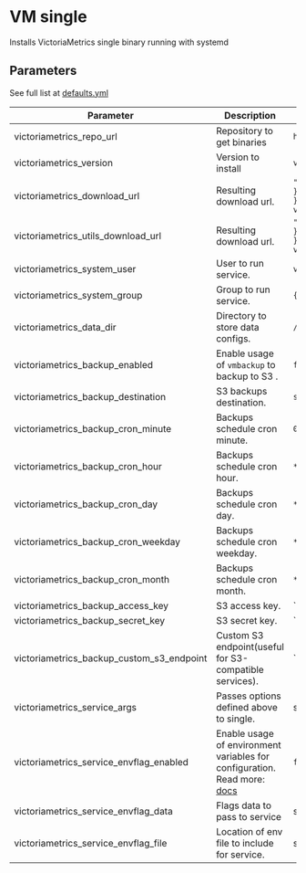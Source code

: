 # VM single

Installs VictoriaMetrics single binary running with systemd

## Parameters

See full list at [defaults.yml](./defaults/main.yml)

| Parameter                                 | Description                                                                                                                         | Default                                                                                                                                       |
|-------------------------------------------|-------------------------------------------------------------------------------------------------------------------------------------|-----------------------------------------------------------------------------------------------------------------------------------------------|
| victoriametrics_repo_url                  | Repository to get binaries                                                                                                          | `https://github.com/VictoriaMetrics/VictoriaMetrics`                                                                                          |
| victoriametrics_version                   | Version to install                                                                                                                  | `v1.100.1`                                                                                                                                     |
| victoriametrics_download_url              | Resulting download url.                                                                                                             | `"{{ victoriametrics_repo_url }}/releases/download/{{ victoriametrics_version }}/vmutils-{{ go_arch }}-{{ victoriametrics_version }}.tar.gz"` |
| victoriametrics_utils_download_url        | Resulting download url.                                                                                                             | `"{{ victoriametrics_repo_url }}/releases/download/{{ victoriametrics_version }}/vmutils-{{ go_arch }}-{{ victoriametrics_version }}.tar.gz"` |
| victoriametrics_system_user               | User to run service.                                                                                                                | `victoriametrics`                                                                                                                             |
| victoriametrics_system_group              | Group to run service.                                                                                                               | `{{ victoriametrics_system_user }}`                                                                                                           |
| victoriametrics_data_dir                  | Directory to store data configs.                                                                                                    | `/var/lib/victoria-metrics/`                                                                                                                  |
| victoriametrics_backup_enabled            | Enable usage of `vmbackup` to backup to S3 .                                                                                        | `false`                                                                                                                                       |
| victoriametrics_backup_destination        | S3 backups destination.                                                                                                             | `s3://`                                                                                                                                       |
| victoriametrics_backup_cron_minute        | Backups schedule cron minute.                                                                                                       | `0`                                                                                                                                           |
| victoriametrics_backup_cron_hour          | Backups schedule cron hour.                                                                                                         | `*/2`                                                                                                                                         |
| victoriametrics_backup_cron_day           | Backups schedule cron day.                                                                                                          | `*`                                                                                                                                           |
| victoriametrics_backup_cron_weekday       | Backups schedule cron weekday.                                                                                                      | `*`                                                                                                                                           |
| victoriametrics_backup_cron_month         | Backups schedule cron month.                                                                                                        | `*`                                                                                                                                           |
| victoriametrics_backup_access_key         | S3 access key.                                                                                                                      | ``                                                                                                                                            |
| victoriametrics_backup_secret_key         | S3 secret key.                                                                                                                      | ``                                                                                                                                            |
| victoriametrics_backup_custom_s3_endpoint | Custom S3 endpoint(useful for S3-compatible services).                                                                              | ``                                                                                                                                            |
| victoriametrics_service_args              | Passes options defined above to single.                                                                                             | see [defaults.yml](./defaults/main.yml)                                                                                                       |
| victoriametrics_service_envflag_enabled   | Enable usage of environment variables for configuration. Read more: [docs](https://docs.victoriametrics.com/#environment-variables) | `false`                                                                                                                                       |
| victoriametrics_service_envflag_data      | Flags data to pass to service                                                                                                       | see [defaults.yml](./defaults/main.yml)                                                                                                       |
| victoriametrics_service_envflag_file      | Location of env file to include for service.                                                                                        | see [defaults.yml](./defaults/main.yml)                                                                                                       |
